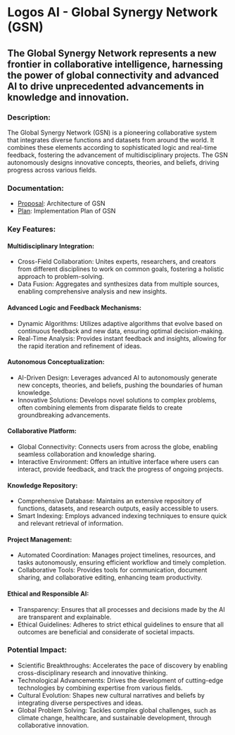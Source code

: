 # Logos AI - Global Synergy Network (GSN)

## The Global Synergy Network represents a new frontier in collaborative intelligence, harnessing the power of global connectivity and advanced AI to drive unprecedented advancements in knowledge and innovation.

### Description:

The Global Synergy Network (GSN) is a pioneering collaborative system that integrates diverse functions and datasets from around the world. It combines these elements according to sophisticated logic and real-time feedback, fostering the advancement of multidisciplinary projects. The GSN autonomously designs innovative concepts, theories, and beliefs, driving progress across various fields.

### Documentation:

- [Proposal](https://github.com/Logos-AI/.github/blob/main/PROPOSAL.md): Architecture of GSN
- [Plan](https://github.com/Logos-AI/.github/blob/main/PLAN.md): Implementation Plan of GSN

### Key Features:

#### Multidisciplinary Integration:

- Cross-Field Collaboration: Unites experts, researchers, and creators from different disciplines to work on common goals, fostering a holistic approach to problem-solving.
- Data Fusion: Aggregates and synthesizes data from multiple sources, enabling comprehensive analysis and new insights.

#### Advanced Logic and Feedback Mechanisms:

- Dynamic Algorithms: Utilizes adaptive algorithms that evolve based on continuous feedback and new data, ensuring optimal decision-making.
- Real-Time Analysis: Provides instant feedback and insights, allowing for the rapid iteration and refinement of ideas.

#### Autonomous Conceptualization:

- AI-Driven Design: Leverages advanced AI to autonomously generate new concepts, theories, and beliefs, pushing the boundaries of human knowledge.
- Innovative Solutions: Develops novel solutions to complex problems, often combining elements from disparate fields to create groundbreaking advancements.

#### Collaborative Platform:

- Global Connectivity: Connects users from across the globe, enabling seamless collaboration and knowledge sharing.
- Interactive Environment: Offers an intuitive interface where users can interact, provide feedback, and track the progress of ongoing projects.

#### Knowledge Repository:

- Comprehensive Database: Maintains an extensive repository of functions, datasets, and research outputs, easily accessible to users.
- Smart Indexing: Employs advanced indexing techniques to ensure quick and relevant retrieval of information.

#### Project Management:

- Automated Coordination: Manages project timelines, resources, and tasks autonomously, ensuring efficient workflow and timely completion.
- Collaborative Tools: Provides tools for communication, document sharing, and collaborative editing, enhancing team productivity.

#### Ethical and Responsible AI:

- Transparency: Ensures that all processes and decisions made by the AI are transparent and explainable.
- Ethical Guidelines: Adheres to strict ethical guidelines to ensure that all outcomes are beneficial and considerate of societal impacts.

### Potential Impact:

- Scientific Breakthroughs: Accelerates the pace of discovery by enabling cross-disciplinary research and innovative thinking.
- Technological Advancements: Drives the development of cutting-edge technologies by combining expertise from various fields.
- Cultural Evolution: Shapes new cultural narratives and beliefs by integrating diverse perspectives and ideas.
- Global Problem Solving: Tackles complex global challenges, such as climate change, healthcare, and sustainable development, through collaborative innovation.
